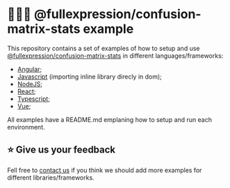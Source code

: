 # 👩🏻‍🏫 @fullexpression/confusion-matrix-stats example

This repository contains a set of examples of how to setup and use [@fullexpression/confusion-matrix-stats](https://github.com/FullExpression/confusion-matrix-stats) in different languages/frameworks:

- [Angular](./angular);
- [Javascript](./javascript) (importing inline library direcly in dom);
- [NodeJS](./node-js);
- [React](./react);
- [Typescript](./typescript);
- [Vue](./vue);

All examples have a README.md emplaning how to setup and run each environment.

## ⭐ Give us your feedback

Fell free to [contact us](https://github.com/FullExpression/confusion-matrix-stats-examples/issues) if you think we should add more examples for different libraries/frameworks.